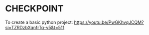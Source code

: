 # CHECKPOINT

To create a basic python project:
https://youtu.be/PwGKhvqJCQM?si=TZRDzbXqnfrTq-v5&t=511